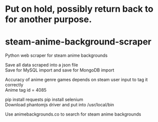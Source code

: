 # Put on hold, possibly return back to for another purpose.  

# steam-anime-background-scraper

Python web scraper for steam anime backgrounds

Save all data scraped into a json file  
Save for MySQL import and save for MongoDB import

Accuracy of anime genre games depends on steam user input to tag it correctly  
Anime tag id = 4085


pip install requests
pip install selenium  
Download phantomjs driver and put into /usr/local/bin

Use animebackgrounds.co to search for steam anime backgrounds  